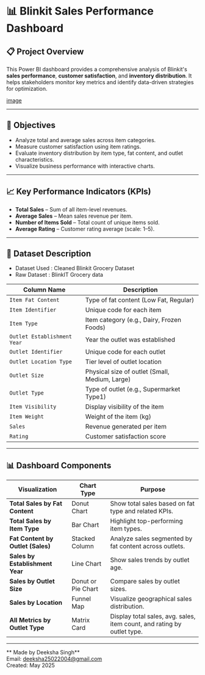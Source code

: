 
# 📊 Blinkit Sales Performance Dashboard

## 📋 Project Overview
This Power BI dashboard provides a comprehensive analysis of Blinkit's **sales performance**, **customer satisfaction**, and **inventory distribution**. It helps stakeholders monitor key metrics and identify data-driven strategies for optimization.

[image](https://github.com/user-attachments/assets/bd6ff504-9619-4b66-9ef3-55133713bde3)


---

## 🎯 Objectives
- Analyze total and average sales across item categories.
- Measure customer satisfaction using item ratings.
- Evaluate inventory distribution by item type, fat content, and outlet characteristics.
- Visualize business performance with interactive charts.

---

## 📈 Key Performance Indicators (KPIs)
- **Total Sales** – Sum of all item-level revenues.
- **Average Sales** – Mean sales revenue per item.
- **Number of Items Sold** – Total count of unique items sold.
- **Average Rating** – Customer rating average (scale: 1–5).

---

## 🧾 Dataset Description
- Dataset Used : Cleaned Blinkit Grocery Dataset 
- Raw Dataset : BlinkIT Grocery data

| Column Name                  | Description                                      |
|-----------------------------|--------------------------------------------------|
| `Item Fat Content`          | Type of fat content (Low Fat, Regular)           |
| `Item Identifier`           | Unique code for each item                        |
| `Item Type`                 | Item category (e.g., Dairy, Frozen Foods)        |
| `Outlet Establishment Year`| Year the outlet was established                  |
| `Outlet Identifier`         | Unique code for each outlet                      |
| `Outlet Location Type`      | Tier level of outlet location                    |
| `Outlet Size`               | Physical size of outlet (Small, Medium, Large)   |
| `Outlet Type`               | Type of outlet (e.g., Supermarket Type1)         |
| `Item Visibility`           | Display visibility of the item                   |
| `Item Weight`               | Weight of the item (kg)                          |
| `Sales`                     | Revenue generated per item                       |
| `Rating`                    | Customer satisfaction score                      |



---

## 📊 Dashboard Components

| Visualization                       | Chart Type         | Purpose |
|-------------------------------------|--------------------|---------|
| **Total Sales by Fat Content**      | Donut Chart        | Show total sales based on fat type and related KPIs. |
| **Total Sales by Item Type**        | Bar Chart          | Highlight top-performing item types. |
| **Fat Content by Outlet (Sales)**   | Stacked Column     | Analyze sales segmented by fat content across outlets. |
| **Sales by Establishment Year**     | Line Chart         | Show sales trends by outlet age. |
| **Sales by Outlet Size**            | Donut or Pie Chart | Compare sales by outlet sizes. |
| **Sales by Location**               | Funnel Map         | Visualize geographical sales distribution. |
| **All Metrics by Outlet Type**      | Matrix Card        | Display total sales, avg. sales, item count, and rating by outlet type. |

---


** Made by Deeksha Singh**  
Email: deeksha25022004@gmail.com  
Created: May 2025




